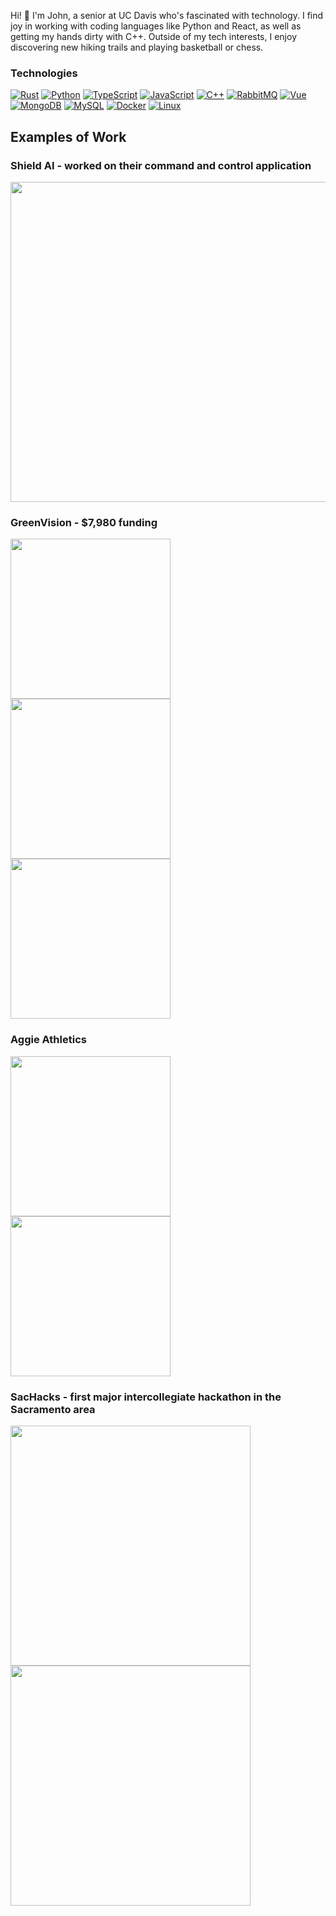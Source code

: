 
Hi! 👋 I'm John, a senior at UC Davis who's fascinated with technology. I find joy in working with coding languages like Python and React, as well as getting my hands dirty with C++. Outside of my tech interests, I enjoy discovering new hiking trails and playing basketball or chess.

### Technologies

[![Rust](https://img.shields.io/badge/Rust-282C34?logo=rust&style=for-the-badge&link=https://github.com/Hougesen?tab=repositories&q=&type=&language=rust&sort=)](https://github.com/Hougesen?tab=repositories&q=&type=&language=rust&sort=)
[![Python](https://img.shields.io/badge/Python-282C34?logo=Python&style=for-the-badge&logoColor=3776AB&link=https://github.com/Hougesen?tab=repositories&q=&type=&language=python&sort=)](https://github.com/Hougesen?tab=repositories&q=&type=&language=python&sort=)
[![TypeScript](https://img.shields.io/badge/TypeScript-282C34?logo=typescript&style=for-the-badge&link=https://github.com/Hougesen?tab=repositories&q=&type=&language=typescript&sort=)](https://github.com/Hougesen?tab=repositories&q=&type=&language=typescript&sort=)
[![JavaScript](https://img.shields.io/badge/JavaScript-282C34?logo=javascript&style=for-the-badge&link=https://github.com/Hougesen?tab=repositories&q=&type=&language=javascript&sort=)](https://github.com/Hougesen?tab=repositories&q=&type=&language=javascript&sort=)
[![C++](https://img.shields.io/badge/C++-%23282C34.svg?style=for-the-badge&logo=c%2B%2B&logoColor=white&link=https://github.com/Hougesen?tab=repositories&q=docker&type=&language=cpp&sort=)](https://github.com/Hougesen?tab=repositories&q=docker&type=&language=cpp&sort=)
[![RabbitMQ](https://img.shields.io/badge/RabbitMQ-282C34?logo=rabbitmq&style=for-the-badge&logoColor=white&link=https://github.com/Hougesen?tab=repositories&q=rabbitmq&type=&language=&sort=)](https://github.com/Hougesen?tab=repositories&q=rabbitmq&type=&language=&sort=)
[![Vue](https://img.shields.io/badge/Vue-282C34?logo=vuedotjs&style=for-the-badge&link=https://github.com/Hougesen?tab=repositories&q=&type=&language=vue&sort=)](https://github.com/Hougesen?tab=repositories&q=&type=&language=vue&sort=)
[![MongoDB](https://img.shields.io/badge/MongoDB-282C34?logo=mongodb&style=for-the-badge&link=https://github.com/Hougesen?tab=repositories&q=mongodb&type=&language=&sort=)](https://github.com/Hougesen?tab=repositories&q=mongodb&type=&language=&sort=)
[![MySQL](https://img.shields.io/badge/MySQL-282C34?logo=mysql&style=for-the-badge&logoColor=white&link=https://github.com/Hougesen?tab=repositories&q=mysql&type=&language=&sort=)](https://github.com/Hougesen?tab=repositories&q=mysql&type=&language=&sort=)
[![Docker](https://img.shields.io/badge/Docker-282C34?logo=docker&style=for-the-badge&link=https://github.com/Hougesen?tab=repositories&q=docker&type=&language=&sort=)](https://github.com/Hougesen?tab=repositories&q=docker&type=&language=&sort=)
[![Linux](https://img.shields.io/badge/Linux-282C34?logo=linux&style=for-the-badge&logoColor=white&link=https://github.com/Hougesen?tab=repositories&q=linux&type=&language=&sort=)](https://github.com/Hougesen?tab=repositories&q=linux&type=&language=&sort=)


## Examples of Work
### Shield AI - worked on their command and control application
<p float="left">
<img src="https://github.com/johnmema/johnmema/blob/main/shieldai.png" width="512" >
</p>

### GreenVision - $7,980 funding
<p float="left">
<img src="https://github.com/johnmema/johnmema/blob/main/ss1.png" width="256" >
<img src="https://github.com/johnmema/johnmema/blob/main/ss2.png" width="256" >
<img src="https://github.com/johnmema/johnmema/blob/main/ss3.png" width="256" >
</p>

###
### Aggie Athletics
<p float="left">
<img src="https://github.com/johnmema/johnmema/blob/main/Home.png" width="256" >
<img src="https://github.com/johnmema/johnmema/blob/main/Rewards.png" width="256" >
</p>

### SacHacks - first major intercollegiate hackathon in the Sacramento area
<p float="left">
<img src="https://github.com/johnmema/johnmema/blob/main/sachacksHome.png" width="384" >
<img src="https://github.com/johnmema/johnmema/blob/main/sacHacksStats.png" width="384" >
</p>
